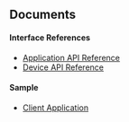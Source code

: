 ## Documents

#### Interface References
- [Application API Reference](https://fitzr.github.io/led-backend/app/)
- [Device API Reference](https://fitzr.github.io/led-backend/device/)

#### Sample
- [Client Application](https://fitzr.github.io/led-backend/client-demo/)
